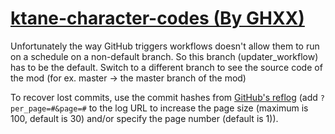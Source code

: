 # [ktane-character-codes (By GHXX)](https://github.com/GHXX/ktane-character-codes)

Unfortunately the way GitHub triggers workflows doesn't allow them to run on a schedule on a non-default branch. So this branch (updater_workflow) has to be the default. Switch to a different branch to see the source code of the mod (for ex. master -> the master branch of the mod)

To recover lost commits, use the commit hashes from [GitHub's reflog](https://api.github.com/repos/KtaneModules/ktane-character-codes-GHXX/events) (add `?per_page=#&page=#` to the log URL to increase the page size (maximum is 100, default is 30) and/or specify the page number (default is 1)).
